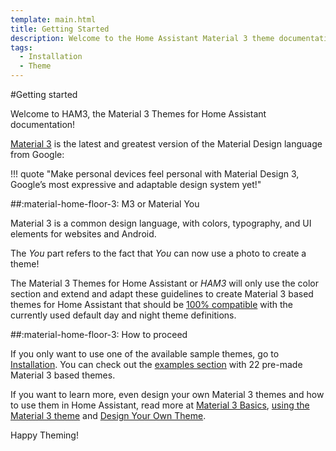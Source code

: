 ```yaml
---
template: main.html
title: Getting Started
description: Welcome to the Home Assistant Material 3 theme documentation. Check the how to proceed paragraph on how to install and use HAM3 in Home Assistant.
tags:
  - Installation
  - Theme
---
```

<!-- GT/GMY -->

#Getting started

Welcome to HAM3, the Material 3 Themes for Home Assistant documentation!

[Material 3](https://m3.material.io/) is the latest and greatest version of the Material Design language from Google:

!!! quote "Make personal devices feel personal with Material Design 3, Google’s most expressive and adaptable design system yet!"

##:material-home-floor-3: M3 or Material You

Material 3 is a common design language, with colors, typography, and UI elements for websites and Android.

The _You_ part refers to the fact that _You_ can now use a photo to create a theme!

The Material 3 Themes for Home Assistant or _HAM3_ will only use the color section and extend and adapt these guidelines to create Material 3 based themes for Home Assistant that should be [100% compatible][compatibility-section-md] with the currently used default day and night theme definitions.

##:material-home-floor-3: How to proceed

If you only want to use one of the available sample themes, go to [Installation][Material 3 theme installation]. You can check out the [examples section][examples-section-md] with 22 pre-made Material 3 based themes.

If you want to learn more, even design your own Material 3 themes and how to use them in Home Assistant, read more at [Material 3 Basics][basics-section-md], [using the Material 3 theme][using-section-md] and [Design Your Own Theme][design-section-md].

Happy Theming!

[examples-section-md]: ../examples/introduction.md
[basics-section-md]: ../basics/introducing-m3-color-system.md
[design-section-md]: ../design/prerequisites.md
[using-section-md]: ../using/how-to-use-material3-themes.md
[compatibility-section-md]: ../start/compatibility.md
[Material 3 theme installation]: ../installation/

